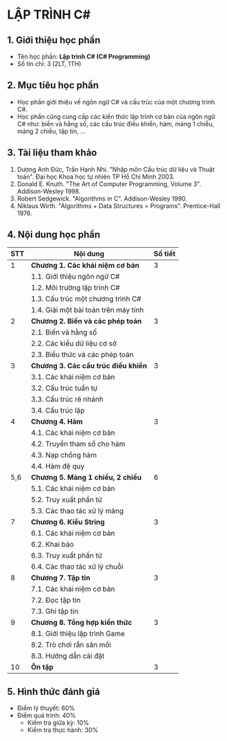
# LẬP TRÌNH C#


## 1. Giới thiệu học phần

* Tên học phần: **Lập trình C# (C# Programming)**
* Số tín chỉ: 3 (2LT, 1TH)

## 2. Mục tiêu học phần

* Học phần giới thiệu về ngôn ngữ C# và cấu trúc của một chương trình C#.
* Học phần cũng cung cấp các kiến thức lập trình cơ bản của ngôn ngữ C# như: biến và hằng số, các cấu trúc điều khiển, hàm, mảng 1 chiều, mảng 2 chiều, tập tin, ...

## 3. Tài liệu tham khảo

1. Dương Anh Đức, Trần Hạnh Nhi. "Nhập môn Cấu trúc dữ liệu và Thuật toán". Đại học Khoa học tự nhiên TP Hồ Chí Minh 2003.
2. Donald E. Knuth. "The Art of Computer Programming, Volume 3". Addison-Wesley 1998.
3. Robert Sedgewick. "Algorithms in C". Addison-Wesley 1990.
4. Niklaus Wirth. "Algorithms + Data Structures = Programs". Prentice-Hall 1976.

## 4. Nội dung học phần

| STT | Nội dung | Số tiết |
| --- | ------------------ | --- |
| 1   | **Chương 1. Các khái niệm cơ bản**    | 3 |
|     |  1.1. Giới thiệu ngôn ngữ C#          |   |
|     |  1.2. Môi trường lập trình C#         |   |
|     |  1.3. Cấu trúc một chương trình C#    |   |
|     |  1.4. Giải một bài toán trên máy tính |   |
| 2   | **Chương 2. Biến và các phép toán**   | 3 |
|     |  2.1. Biến và hằng số                 |   |
|     |  2.2. Các kiểu dữ liệu cơ sở          |   |
|     |  2.3. Biểu thức và các phép toán      |   |
| 3   | **Chương 3. Các cấu trúc điều khiển** | 3 |
|     | 3.1. Các khái niệm cơ bản             |   |
|     | 3.2. Cấu trúc tuần tự                 |   |
|     | 3.3. Cấu trúc rẽ nhánh                |   |
|     | 3.4. Cấu trúc lặp                     |   |
| 4   | **Chương 4. Hàm**                     | 3 |
|     | 4.1. Các khái niệm cơ bản             |   |
|     | 4.2. Truyền tham số cho hàm           |   |
|     | 4.3. Nạp chồng hàm                    |   |
|     | 4.4. Hàm đệ quy                       |   |
| 5,6 | **Chương 5. Mảng 1 chiều, 2 chiều**   | 6 |
|     | 5.1. Các khái niệm cơ bản             |   |
|     | 5.2. Truy xuất phần tử                |   |
|     | 5.3. Các thao tác xử lý mảng          |   |
| 7   | **Chương 6. Kiểu String**             | 3 |
|     | 6.1. Các khái niệm cơ bản             |   |
|     | 6.2. Khai báo                         |   |
|     | 6.3. Truy xuất phần tử                |   |
|     | 6.4. Các thao tác xử lý chuỗi         |   |
| 8   | **Chương 7. Tập tin**                 | 3 |
|     | 7.1. Các khái niệm cơ bản             |   |
|     | 7.2. Đọc tập tin                      |   |
|     | 7.3. Ghi tập tin                      |   |
| 9   | **Chương 8. Tổng hợp kiến thức**      | 3 |
|     | 8.1. Giới thiệu lập trình Game        |   |
|     | 8.2. Trò chơi rắn săn mồi             |   |
|     | 8.3. Hướng dẫn cài đặt                |   |
| 10  | **Ôn tập**                            | 3 |

## 5. Hình thức đánh giá

* Điểm lý thuyết: 60% 
* Điểm quá trình: 40%
  * Kiểm tra giữa kỳ: 10%
  * Kiểm tra thực hành: 30%
